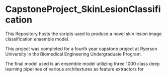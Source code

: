 # CapstoneProject_SkinLesionClassification

This Repository hosts the scripts used to produce a novel skin lesion image classification ensemble model.

This project was completed for a fourth year capstone project at Ryerson University in the Biomedical Engineering Undergraduate Program.

The final model used is an ensemble model utilizing three 1000 class deep learning pipelines of various architextures as feature extractors for 
